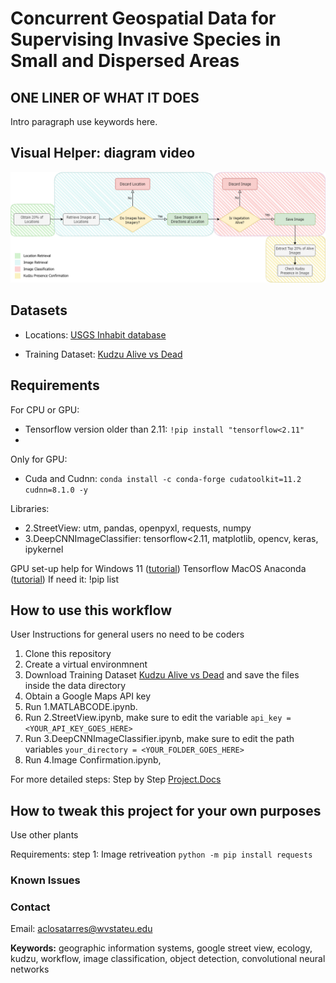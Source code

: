 # Concurrent Geospatial Data for Supervising Invasive Species in Small and Dispersed Areas 

## ONE LINER OF WHAT IT DOES

Intro paragraph use keywords here.

## Visual Helper: diagram video
![Workflow of our proposed model](Workflow.png)

## Datasets
- Locations: [USGS Inhabit database](https://gis.usgs.gov/inhabit/)

- Training Dataset: [Kudzu Alive vs Dead](https://www.kaggle.com/datasets/albaclosatarres/alive-vs-dead-kudzu-vegetation) 

## Requirements

For CPU or GPU:
- Tensorflow version older than 2.11: `!pip install "tensorflow<2.11"`
- 

Only for GPU:
- Cuda and Cudnn: `conda install -c conda-forge cudatoolkit=11.2 cudnn=8.1.0 -y`

Libraries:
- 2.StreetView: utm, pandas, openpyxl, requests, numpy
- 3.DeepCNNImageClassifier: tensorflow<2.11, matplotlib, opencv, keras, ipykernel

GPU set-up help for Windows 11 ([tutorial](https://www.xda-developers.com/use-gpu-jupyter-notebook/)) 
Tensorflow MacOS Anaconda ([tutorial](https://www.youtube.com/watch?v=CrEl8QL8hsM))
If need it: !pip list

## How to use this workflow
User Instructions for general users no need to be coders
1. Clone this repository
2. Create a virtual environmnent
3. Download Training Dataset [Kudzu Alive vs Dead](https://www.kaggle.com/datasets/albaclosatarres/alive-vs-dead-kudzu-vegetation) and save the files inside the data directory
4. Obtain a Google Maps API key
5. Run 1.MATLABCODE.ipynb. 
6. Run 2.StreetView.ipynb, make sure to edit the variable `api_key = <YOUR_API_KEY_GOES_HERE>`
7. Run 3.DeepCNNImageClassifier.ipynb, make sure to edit the path variables `your_directory = <YOUR_FOLDER_GOES_HERE>`
8. Run 4.Image Confirmation.ipynb, 

For more detailed steps: Step by Step [Project.Docs](https://www.kaggle.com/datasets/albaclosatarres/alive-vs-dead-kudzu-vegetation) 



## How to tweak this project for your own purposes
Use other plants

Requirements:
step 1: Image retriveation
`python -m pip install requests`




### Known Issues



### Contact
Email: aclosatarres@wvstateu.edu




**Keywords:** geographic information systems, google street view, ecology, kudzu, workflow,
image classification, object detection, convolutional neural networks
